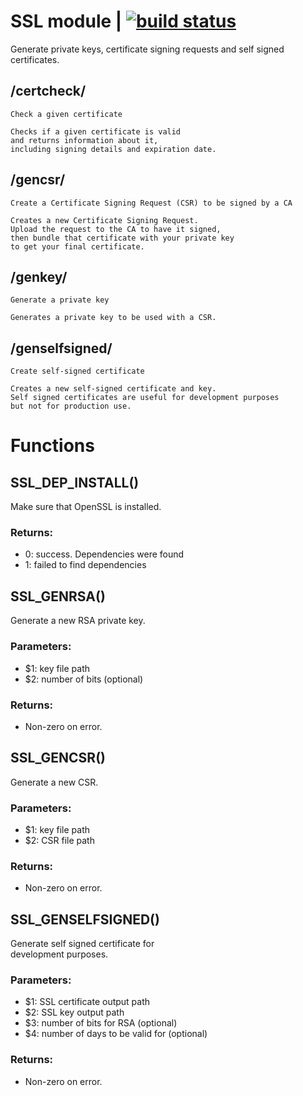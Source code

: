 # SSL module | [![build status](https://gitlab.com/space-sh/ssl/badges/master/build.svg)](https://gitlab.com/space-sh/ssl/commits/master)

Generate private keys, certificate signing requests and
self signed certificates.



## /certcheck/
	Check a given certificate

	Checks if a given certificate is valid
	and returns information about it,
	including signing details and expiration date.
	


## /gencsr/
	Create a Certificate Signing Request (CSR) to be signed by a CA

	Creates a new Certificate Signing Request.
	Upload the request to the CA to have it signed,
	then bundle that certificate with your private key
	to get your final certificate.
	


## /genkey/
	Generate a private key

	Generates a private key to be used with a CSR.
	


## /genselfsigned/
	Create self-signed certificate

	Creates a new self-signed certificate and key.
	Self signed certificates are useful for development purposes
	but not for production use.
	


# Functions 

## SSL\_DEP\_INSTALL()  
  
  
  
Make sure that OpenSSL is installed.  
  
### Returns:  
- 0: success. Dependencies were found  
- 1: failed to find dependencies  
  
  
  
## SSL\_GENRSA()  
  
  
  
Generate a new RSA private key.  
  
### Parameters:  
- $1: key file path  
- $2: number of bits (optional)  
  
### Returns:  
- Non-zero on error.  
  
  
  
## SSL\_GENCSR()  
  
  
  
Generate a new CSR.  
  
### Parameters:  
- $1: key file path  
- $2: CSR file path  
  
### Returns:  
- Non-zero on error.  
  
  
  
## SSL\_GENSELFSIGNED()  
  
  
  
Generate self signed certificate for  
development purposes.  
  
### Parameters:  
- $1: SSL certificate output path  
- $2: SSL key output path  
- $3: number of bits for RSA (optional)  
- $4: number of days to be valid for (optional)  
  
### Returns:  
- Non-zero on error.  
  
  
  
